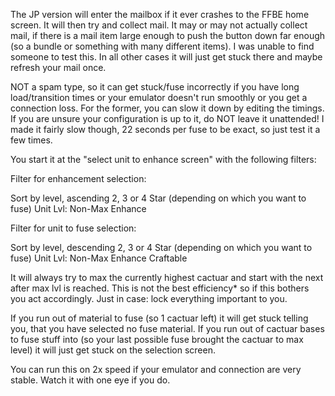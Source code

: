 The JP version will enter the mailbox if it ever crashes to the FFBE home screen. It will then try and collect mail. It may or may not actually collect mail, if there is a mail item large enough to push the button down far enough (so a bundle or something with many different items). I was unable to find someone to test this. In all other cases it will just get stuck there and maybe refresh your mail once.

NOT a spam type, so it can get stuck/fuse incorrectly if you have long load/transition times or your emulator doesn't run smoothly or you get a connection loss. For the former, you can slow it down by editing the timings. If you are unsure your configuration is up to it, do NOT leave it unattended! I made it fairly slow though, 22 seconds per fuse to be exact, so just test it a few times.

You start it at the "select unit to enhance screen" with the following filters:

Filter for enhancement selection:

Sort by level, ascending
2, 3 or 4 Star (depending on which you want to fuse)
Unit Lvl: Non-Max
Enhance


Filter for unit to fuse selection:

Sort by level, descending
2, 3 or 4 Star (depending on which you want to fuse)
Unit Lvl: Non-Max
Enhance
Craftable


It will always try to max the currently highest cactuar and start with the next after max lvl is reached. This is not the best efficiency* so if this bothers you act accordingly. Just in case: lock everything important to you.

If you run out of material to fuse (so 1 cactuar left) it will get stuck telling you, that you have selected no fuse material. If you run out of cactuar bases to fuse stuff into (so your last possible fuse brought the cactuar to max level) it will just get stuck on the selection screen.

You can run this on 2x speed if your emulator and connection are very stable. Watch it with one eye if you do.